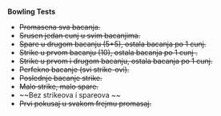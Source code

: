 **Bowling Tests**

 - ~~Promasena sva bacanja.~~
 - ~~Srusen jedan cunj u svim bacanjima.~~
 - ~~Spare u drugom bacanju (5+5), ostala bacanja po 1 cunj.~~
 - ~~Strike u prvom bacanju (10), ostala bacanja po 1 cunj .~~
 - ~~Strike u prvom i drugom bacanju, ostala bacanja po 1 cunj.~~
 - ~~Perfekno bacanje (svi strike-ovi).~~
 - ~~Poslednje bacanje strike.~~
 - ~~Malo strike, malo spare.~~
 - ~~Bez strikeova i spareova ~~
 - ~~Prvi pokusaj u svakom frejmu promasaj.~~


